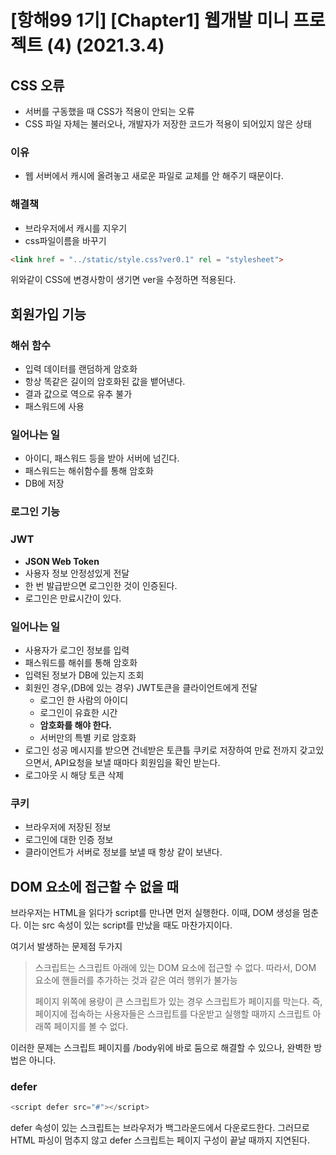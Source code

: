 
# [항해99 1기] [Chapter1] 웹개발 미니 프로젝트 (4) (2021.3.4)

## CSS 오류

* 서버를 구동했을 때 CSS가 적용이 안되는 오류
* CSS 파일 자체는 불러오나, 개발자가 저장한 코드가 적용이 되어있지 않은 상태



### 이유

* 웹 서버에서 캐시에 올려놓고 새로운 파일로 교체를 안 해주기 때문이다.



### 해결책

* 브라우저에서 캐시를 지우기
* css파일이름을 바꾸기

```html
<link href = "../static/style.css?ver0.1" rel = "stylesheet">
```

위와같이 CSS에 변경사항이 생기면 ver을 수정하면 적용된다.



## 회원가입 기능

### 해쉬 함수

* 입력 데이터를 랜덤하게 암호화
* 항상 똑같은 길이의 암호화된 값을 뱉어낸다.
* 결과 값으로 역으로 유추 불가
* 패스워드에 사용



### 일어나는 일

* 아이디, 패스워드 등을 받아 서버에 넘긴다.
* 패스워드는 해쉬함수를 통해 암호화
* DB에 저장



### 로그인 기능

### JWT

* **JSON Web Token**
* 사용자 정보 안정성있게 전달
* 한 번 발급받으면 로그인한 것이 인증된다.
* 로그인은 만료시간이 있다.



### 일어나는 일

* 사용자가 로그인 정보를 입력
* 패스워드를 해쉬를 통해 암호화
* 입력된 정보가 DB에 있는지 조회
* 회원인 경우,(DB에 있는 경우) JWT토큰을 클라이언트에게 전달
  * 로그인 한 사람의 아이디
  * 로그인이 유효한 시간
  * **암호화를 해야 한다.**
  * 서버만의 특별 키로 암호화
* 로그인 성공 메시지를 받으면 건네받은 토큰틀 쿠키로 저장하여 만료 전까지 갖고있으면서, API요청을 보낼 때마다 회원임을 확인 받는다.
* 로그아웃 시 해당 토큰 삭제



### 쿠키

* 브라우저에 저장된 정보
* 로그인에 대한 인증 정보
* 클라이언트가 서버로 정보를 보낼 때 항상 같이 보낸다.



## DOM 요소에 접근할 수 없을 때

브라우저는 HTML을 읽다가 script를 만나면 먼저 실행한다. 이때, DOM 생성을 멈춘다. 이는 src 속성이 있는 script를 만났을 때도 마찬가지이다.

여기서 발생하는 문제점 두가지

> 스크립트는 스크립트 아래에 있는 DOM 요소에 접근할 수 없다. 따라서, DOM 요소에 핸들러를 추가하는 것과 같은 여러 행위가 불가능
>
> 페이지 위쪽에 용량이 큰 스크립트가 있는 경우 스크립트가 페이지를 막는다. 즉, 페이지에 접속하는 사용자들은 스크립트를 다운받고 실행할 때까지 스크립트 아래쪽 페이지를 볼 수 없다.

이러한 문제는 스크립트 페이지를 /body위에 바로 둠으로 해결할 수 있으나, 완벽한 방법은 아니다.

### defer

```javascript
<script defer src="#"></script>
```

defer 속성이 있는 스크립트는 브라우저가 백그라운드에서 다운로드한다. 그러므로 HTML 파싱이 멈추지 않고 defer 스크립트는 페이지 구성이 끝날 때까지 지연된다.




